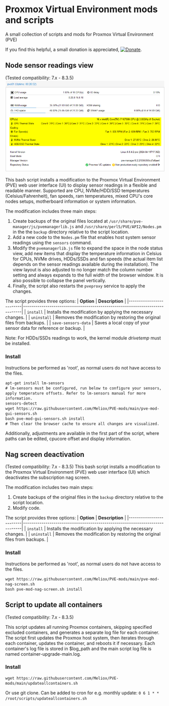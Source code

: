 # Proxmox Virtual Environment mods and scripts
A small collection of scripts and mods for Proxmox Virtual Environment (PVE)

If you find this helpful, a small donation is appreciated, [![Donate](https://www.paypalobjects.com/en_US/i/btn/btn_donate_LG.gif)](https://www.paypal.com/cgi-bin/webscr?cmd=_s-xclick&hosted_button_id=K8XPMSEBERH3W).

## Node sensor readings view
(Tested compatibility: 7.x - 8.3.5)
![Promxox temp mod](https://github.com/Meliox/PVE-mods/blob/main/pve-mod-sensors.png?raw=true)

This bash script installs a modification to the Proxmox Virtual Environment (PVE) web user interface (UI) to display sensor readings in a flexible and readable manner. Supported are CPU, NVMe/HDD/SSD temperatures (Celsius/Fahrenheit), fan speeds, ram temperatures, mixed CPU's core nodes setups, motherboard information or system information.

The modification includes three main steps:

1. Create backups of the original files located at `/usr/share/pve-manager/js/pvemanagerlib.js` and `/usr/share/perl5/PVE/API2/Nodes.pm` in the the `backup` directory relative to the script location.
2. Add a new code to the `Nodes.pm` file that enables host system sensor readings using the `sensors` command.
3. Modify the `pvemanagerlib.js` file to expand the space in the node status view, add new items that display the temperature information in Celsius for CPUs, NVMe drives, HDDs/SSDs and fan speeds (the actual item list depends on the sensor readings available during the installation). The view layout is also adjusted to no longer match the column number setting and always expands to the full width of the browser window. It is also possible to collapse the panel vertically.
4. Finally, the script also restarts the `pveproxy` service to apply the changes.

The script provides three options:
| **Option**             | **Description**                                                             |
|-------------------------|-----------------------------------------------------------------------------|
| `install`              | Installs the modification by applying the necessary changes.                |
| `uninstall`            | Removes the modification by restoring the original files from backups.      |
| `save-sensors-data`    | Saves a local copy of your sensor data for reference or backup.             |

Note:
For HDDs/SSDs readings to work, the kernel module *drivetemp* must be installed.

### Install
Instructions be performed as 'root', as normal users do not have access to the files.

```
apt-get install lm-sensors
# lm-sensors must be configured, run below to configure your sensors, apply temperature offsets. Refer to lm-sensors manual for more information.
sensors-detect 
wget https://raw.githubusercontent.com/Meliox/PVE-mods/main/pve-mod-gui-sensors.sh
bash pve-mod-gui-sensors.sh install
# Then clear the browser cache to ensure all changes are visualized.
```
Additionally, adjustments are available in the first part of the script, where paths can be edited, cpucore offset and display information.

## Nag screen deactivation
(Tested compatibility: 7.x - 8.3.5)
This bash script installs a modification to the Proxmox Virtual Environment (PVE) web user interface (UI) which deactivates the subscription nag screen.

The modification includes two main steps:
1. Create backups of the original files in the `backup` directory relative to the script location.
2. Modify code.

The script provides three options:
| **Option**             | **Description**                                                             |
|-------------------------|-----------------------------------------------------------------------------|
| `install`              | Installs the modification by applying the necessary changes.                |
| `uninstall`            | Removes the modification by restoring the original files from backups.      |

### Install
Instructions be performed as 'root', as normal users do not have access to the files.
```
wget https://raw.githubusercontent.com/Meliox/PVE-mods/main/pve-mod-nag-screen.sh
bash pve-mod-nag-screen.sh install
```

## Script to update all containers
(Tested compatibility: 7.x - 8.3.5)

This script updates all running Proxmox containers, skipping specified excluded containers, and generates a separate log file for each container.
The script first updates the Proxmox host system, then iterates through each container, updates the container, and reboots it if necessary.
Each container's log file is stored in $log_path and the main script log file is named container-upgrade-main.log.

### Install
```
wget https://raw.githubusercontent.com/Meliox/PVE-mods/main/updateallcontainers.sh
```
Or use git clone.
Can be added to cron for e.g. monthly update: ```0 6 1 * * /root/scripts/updateallcontainers.sh```
